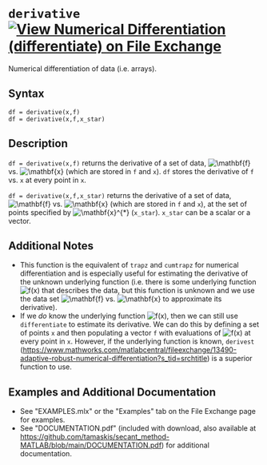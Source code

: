 # `derivative` [![View Numerical Differentiation (differentiate) on File Exchange](https://www.mathworks.com/matlabcentral/images/matlab-file-exchange.svg)](https://www.mathworks.com/matlabcentral/fileexchange/89719-numerical-differentiation-differentiate)

Numerical differentiation of data (i.e. arrays).


## Syntax

`df = derivative(x,f)`\
`df = derivative(x,f,x_star)`


## Description

`df = derivative(x,f)` returns the derivative of a set of data, <img src="https://latex.codecogs.com/svg.latex?\inline&space;\mathbf{f}" title="\mathbf{f}" /> vs. <img src="https://latex.codecogs.com/svg.latex?\inline&space;\mathbf{x}" title="\mathbf{x}" />  (which are stored in `f` and `x`). `df` stores the derivative of `f` vs. `x` at every point in `x`.
            
`df = derivative(x,f,x_star)` returns the derivative of a set of data, <img src="https://latex.codecogs.com/svg.latex?\inline&space;\mathbf{f}" title="\mathbf{f}" /> vs. <img src="https://latex.codecogs.com/svg.latex?\inline&space;\mathbf{x}" title="\mathbf{x}" />  (which are stored in `f` and `x`), at the set of points specified by <img src="https://latex.codecogs.com/svg.latex?\inline&space;\mathbf{x}^{*}" title="\mathbf{x}^{*}" /> (`x_star`). `x_star` can be a scalar or a vector.


## Additional Notes

- This function is the equivalent of `trapz` and `cumtrapz` for numerical differentiation and is especially useful for estimating the derivative of the unknown underlying function (i.e. there is some underlying function <img src="https://latex.codecogs.com/svg.latex?\inline&space;f(x)" title="f(x)" /> that describes the data, but this function is unknown and we use the data set <img src="https://latex.codecogs.com/svg.latex?\inline&space;\mathbf{f}" title="\mathbf{f}" /> vs. <img src="https://latex.codecogs.com/svg.latex?\inline&space;\mathbf{x}" title="\mathbf{x}" /> to approximate its derivative).
- If we _do_ know the underlying function <img src="https://latex.codecogs.com/svg.latex?\inline&space;f(x)" title="f(x)" />, then we can still use `differentiate` to estimate its derivative. We can do this by defining a set of points `x` and then populating a vector `f` with evaluations of <img src="https://latex.codecogs.com/svg.latex?\inline&space;f(x)" title="f(x)" /> at every point in `x`. However, if the underlying function is known, `derivest` (https://www.mathworks.com/matlabcentral/fileexchange/13490-adaptive-robust-numerical-differentiation?s_tid=srchtitle) is a superior function to use.


## Examples and Additional Documentation

   -  See "EXAMPLES.mlx" or the "Examples" tab on the File Exchange page for examples. 
   -  See "DOCUMENTATION.pdf" (included with download, also available at https://github.com/tamaskis/secant_method-MATLAB/blob/main/DOCUMENTATION.pdf) for additional documentation.
